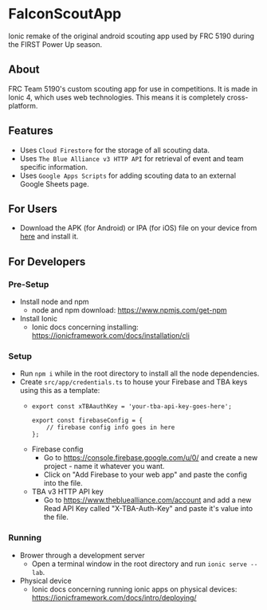 # FalconScoutApp
Ionic remake of the original android scouting app used by FRC 5190 during the FIRST Power Up season.

## About
FRC Team 5190's custom scouting app for use in competitions. It is made in Ionic 4, which uses web technologies. This means it is completely cross-platform.

## Features
- Uses `Cloud Firestore` for the storage of all scouting data.
- Uses `The Blue Alliance v3 HTTP API` for retrieval of event and team specific information.
- Uses `Google Apps Scripts` for adding scouting data to an external Google Sheets page.
<!-- - Uses `Infragistics Ignite UI for Angular` for detailed graphs and filterable, pagable grids. -->

## For Users
- Download the APK (for Android) or IPA (for iOS) file on your device from [here](https://github.com/Link07109/FalconScoutApp/releases) and install it.

## For Developers
### Pre-Setup
  - Install node and npm
    - node and npm download: https://www.npmjs.com/get-npm
  - Install Ionic
    - Ionic docs concerning installing: https://ionicframework.com/docs/installation/cli

### Setup
  - Run `npm i` while in the root directory to install all the node dependencies.
  - Create `src/app/credentials.ts` to house your Firebase and TBA keys using this as a template: 
    - ```
      export const xTBAauthKey = 'your-tba-api-key-goes-here';

      export const firebaseConfig = {
          // firebase config info goes in here
      };
    - Firebase config
      - Go to https://console.firebase.google.com/u/0/ and create a new project - name it whatever you want.
      - Click on "Add Firebase to your web app" and paste the config into the file.    
    - TBA v3 HTTP API key
      - Go to https://www.thebluealliance.com/account and add a new Read API Key called "X-TBA-Auth-Key" and paste it's value into the file.

### Running
  - Brower through a development server
    - Open a terminal window in the root directory and run `ionic serve --lab`.
  - Physical device
    - Ionic docs concerning running ionic apps on physical devices: https://ionicframework.com/docs/intro/deploying/
